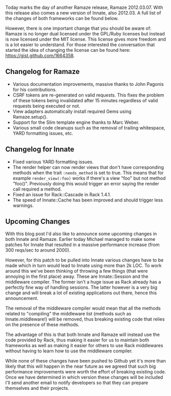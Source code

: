 Today marks the day of another Ramaze release, Ramaze 2012.03.07. With this
release also comes a new version of Innate, also 2012.03. A full list of the
changes of both frameworks can be found below.

However, there is one important change that you should be aware of: Ramaze is
no longer dual licensed under the GPL/Ruby licenses but instead is now licensed
under the MIT license. This license gives more freedom and is a lot easier to
understand. For those interested the conversation that started the idea of
changing the license can be found here: <https://gist.github.com/1664358>.

## Changelog for Ramaze

* Various documentation improvements, massive thanks to John Pagonis for
  his contributions.
* CSRF tokens are re-generated on valid requests. This fixes the problem
  of these tokens being invalidated after 15 minutes regardless of
  valid requests being executed or not.
* View adapters automatically install required Gems using
  Ramaze.setup().
* Support for the Slim template engine thanks to Marc Weber.
* Various small code cleanups such as the removal of trailing
  whitespace, YARD formatting issues, etc.

## Changelog for Innate

* Fixed various YARD formatting issues.
* The render helper can now render views that don't have corresponding
  methods when the trait `:needs_method` is set to true. This means that
  for example `render_view(:foo)` works if there's a view "foo" but not
  method "foo()". Previously doing this would trigger an error saying
  the render call required a method.
* Fixed an issue for Rack::Cascade in Rack 1.4.1.
* The speed of Innate::Cache has been improved and should trigger less
  warnings.

## Upcoming Changes

With this blog post I'd also like to announce some upcoming changes in both
Innate and Ramaze. Earlier today Michael managed to make some patches for
Innate that resulted in a massive performance increase (from 300 reqs/sec to
around 2000).

However, for this patch to be pulled into Innate various changes have to be
made which in turn would lead to Innate using more than 2k LOC. To work around
this we've been thinking of throwing a few things (that were annoying in the
first place) away. These are Innate::Session and the middleware compiler. The
former isn't a huge issue as Rack already has a perfectly fine way of handling
sessions. The latter however is a very big change and will break a lot of
existing applications out there, hence this announcement.

The removal of the middleware compiler would mean that all the methods related
to "compiling" the middleware list (methods such as Innate.middleware!) will be
removed, thus breaking existing code that relies on the presence of these
methods.

The advantage of this is that both Innate and Ramaze will instead use the code
provided by Rack, thus making it easier for us to maintain both frameworks as
well as making it easier for others to use Rack middlewares without having to
learn how to use the middleware compiler.

While none of these changes have been pushed to Github yet it's more than
likely that this will happen in the near future as we agreed that such big
performance improvements were worth the effort of breaking existing code. Once
we have determined in which version these changes will be included I'll send
another email to notify developers so that they can prepare themselves and
their projects.
